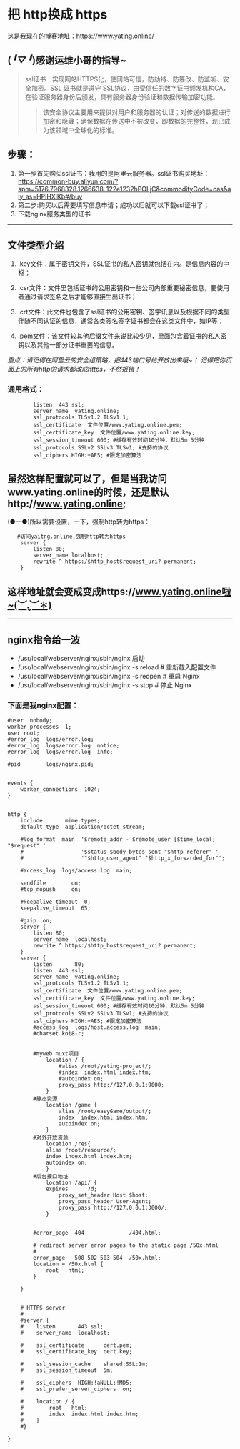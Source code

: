 # 把 http换成 https

这是我现在的博客地址：https://www.yating.online/

(*╹▽╹*)感谢运维小哥的指导~
--- 

> ssl证书：实现网站HTTPS化，使网站可信，防劫持、防篡改、防监听、安全加密。SSL 证书就是遵守 SSL协议，由受信任的数字证书颁发机构CA，在验证服务器身份后颁发，具有服务器身份验证和数据传输加密功能。
>> 该安全协议主要用来提供对用户和服务器的认证；对传送的数据进行加密和隐藏；确保数据在传送中不被改变，即数据的完整性，现已成为该领域中全球化的标准。

## 步骤：
1. 第一步首先购买ssl证书：我用的是阿里云服务器。ssl证书购买地址：https://common-buy.aliyun.com/?spm=5176.7968328.1266638..122e1232hPOLjC&commodityCode=cas&aly_as=HPiHXlKb#/buy
2. 第二步:购买以后需要填写信息申请；成功以后就可以下载ssl证书了；
3. 下载nginx服务类型的证书

--- 
## 文件类型介绍
1. .key文件：属于密钥文件，SSL证书的私人密钥就包括在内。是信息内容的中枢；
2. .csr文件：文件里包括证书的公用密钥和一些公司内部重要秘密信息，要使用者通过请求签名之后才能够直接生出证书；

3. .crt文件：此文件也包含了ssl证书的公用密钥、签字讯息以及根据不同的类型伴随不同认证的信息，通常各类签名签字证书都会在这类文件中，如IP等；

4. .pem文件：该文件较其他后缀文件来说比较少见，里面包含着证书的私人密钥以及其他一部分证书重要的信息。

*重点：请记得在阿里云的安全组策略，把443端口号给开放出来哦~！*
*记得把你页面上的所有http的请求都改成https，不然报错！*

### 通用格式：
```nginx
        listen  443 ssl;
        server_name  yating.online;
        ssl_protocols TLSv1.2 TLSv1.1;
        ssl_certificate  文件位置/www.yating.online.pem;
        ssl_certificate_key  文件位置/www.yating.online.key;
        ssl_session_timeout 600; #缓存有效时间10分钟，默认5m 5分钟
        ssl_protocols SSLv2 SSLv3 TLSv1; #支持的协议
        ssl_ciphers HIGH:+AES; #限定加密算法
```

## 虽然这样配置就可以了，但是当我访问www.yating.online的时候，还是默认http://www.yating.online;
(●—●)所以需要设置，一下，强制http转为https：

```nginx
   #访问yaitng.online,强制http转为https
    server {
        listen 80;
        server_name localhost;
        rewrite ^ https:/$http_host$request_uri? permanent;
    }
```

## 这样地址就会变成变成https://www.yating.online啦~(︶.̮︶✽)

*** 

## nginx指令给一波
- /usr/local/webserver/nginx/sbin/nginx 启动
- /usr/local/webserver/nginx/sbin/nginx -s reload            # 重新载入配置文件
- /usr/local/webserver/nginx/sbin/nginx -s reopen            # 重启 Nginx
- /usr/local/webserver/nginx/sbin/nginx -s stop              # 停止 Nginx


### 下面是我nginx配置：
```nginx
#user  nobody;
worker_processes  1;
user root;
#error_log  logs/error.log;
#error_log  logs/error.log  notice;
#error_log  logs/error.log  info;

#pid        logs/nginx.pid;


events {
    worker_connections  1024;
}


http {
    include       mime.types;
    default_type  application/octet-stream;

    #log_format  main  '$remote_addr - $remote_user [$time_local] "$request" '
    #                  '$status $body_bytes_sent "$http_referer" '
    #                  '"$http_user_agent" "$http_x_forwarded_for"';

    #access_log  logs/access.log  main;

    sendfile        on;
    #tcp_nopush     on;

    #keepalive_timeout  0;
    keepalive_timeout  65;

    #gzip  on;
    server {
        listen 80;
        server_name  localhost;
        rewrite ^ https:/$http_host$request_uri? permanent;
    }
    server {
        listen       80;
        listen  443 ssl;
        server_name  yating.online;
        ssl_protocols TLSv1.2 TLSv1.1;
        ssl_certificate  文件位置/www.yating.online.pem;
        ssl_certificate_key  文件位置/www.yating.online.key;
        ssl_session_timeout 600; #缓存有效时间10分钟，默认5m 5分钟
        ssl_protocols SSLv2 SSLv3 TLSv1; #支持的协议
        ssl_ciphers HIGH:+AES; #限定加密算法
        #access_log  logs/host.access.log  main;
        #charset koi8-r;


        #myweb nuxt项目
            location / {
                #alias /root/yating-project/;
                #index  index.html index.htm;
                #autoindex on;
                proxy_pass http://127.0.0.1:9000;
            }
        #静态资源
            location /game {
                alias /root/easyGame/output/;
                index  index.html index.htm;
                autoindex on;
            }
        #对外开放资源
            location /res{
            alias /root/resource/;
            index index.html index.htm;
            autoindex on;
            }
        #后台接口地址
            location /api/ {
            expires      7d;
                proxy_set_header Host $host;
                proxy_pass_header User-Agent;
                proxy_pass http://127.0.0.1:3000/;
            }


        #error_page  404              /404.html;

        # redirect server error pages to the static page /50x.html
        #
        error_page   500 502 503 504  /50x.html;
        location = /50x.html {
            root   html;
        }

    }


    # HTTPS server
    #
    #server {
    #    listen       443 ssl;
    #    server_name  localhost;

    #    ssl_certificate      cert.pem;
    #    ssl_certificate_key  cert.key;

    #    ssl_session_cache    shared:SSL:1m;
    #    ssl_session_timeout  5m;

    #    ssl_ciphers  HIGH:!aNULL:!MD5;
    #    ssl_prefer_server_ciphers  on;

    #    location / {
    #        root   html;
    #        index  index.html index.htm;
    #    }
    #}

}

```
